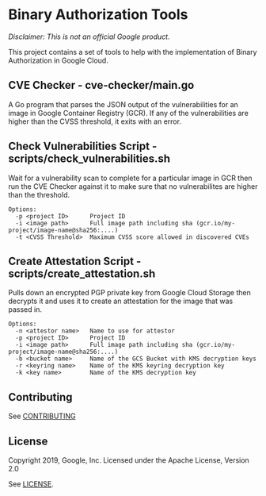 # Binary Authorization Tools

*Disclaimer: This is not an official Google product.*

This project contains a set of tools to help with the implementation of Binary Authorization in Google
Cloud.

## CVE Checker - cve-checker/main.go

A Go program that parses the JSON output of the vulnerabilities for an image in Google
Container Registry (GCR).  If any of the vulnerabilities are higher than the CVSS
threshold, it exits with an error.

## Check Vulnerabilities Script - scripts/check_vulnerabilities.sh

Wait for a vulnerability scan to complete for a particular image in GCR then
run the CVE Checker against it to make sure that no vulnerabilites are higher
than the threshold.

```
Options:
  -p <project ID>      Project ID
  -i <image path>      Full image path including sha (gcr.io/my-project/image-name@sha256:....)
  -t <CVSS Threshold>  Maximum CVSS score allowed in discovered CVEs
```

## Create Attestation Script - scripts/create_attestation.sh

Pulls down an encrypted PGP private key from Google Cloud Storage then decrypts it and 
uses it to create an attestation for the image that was passed in.

```
Options:
  -n <attestor name>   Name to use for attestor
  -p <project ID>      Project ID
  -i <image path>      Full image path including sha (gcr.io/my-project/image-name@sha256:....)
  -b <bucket name>     Name of the GCS Bucket with KMS decryption keys
  -r <keyring name>    Name of the KMS keyring decryption key
  -k <key name>        Name of the KMS decryption key
```

## Contributing

See [CONTRIBUTING](https://github.com/GoogleCloudPlatform/binauthz-tools/blob/master/CONTRIBUTING)

## License

Copyright 2019, Google, Inc.
Licensed under the Apache License, Version 2.0

See [LICENSE](https://github.com/GoogleCloudPlatform/binauthz-tools/blob/master/LICENSE).